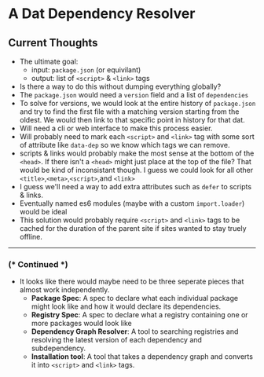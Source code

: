 # A Dat Dependency Resolver

## Current Thoughts

- The ultimate goal:
  - input: `package.json` (or equivilant)
  - output: list of `<script>` & `<link>` tags
- Is there a way to do this without dumping everything globally? 
- The `package.json` would need a `version` field and a list of `dependencies`
- To solve for versions, we would look at the entire history of `package.json` and try to find the first file with a matching version starting from the oldest. We would then link to that specific point in history for that dat. 
- Will need a cli or web interface to make this process easier.
- Will probably need to mark each `<script>` and `<link>` tag with some sort of attribute like `data-dep` so we know which tags we can remove.
- scripts & links would probably make the most sense at the bottom of the `<head>`. If there isn't a `<head>` might just place at the top of the file? That would be kind of inconsistant though. I guess we could look for all other `<title>`,`<meta>`,`<script>`,and `<link>`
- I guess we'll need a way to add extra attributes such as `defer` to scripts & links.
- Eventually named es6 modules (maybe with a custom `import.loader`) would be ideal
- This solution would probably require `<script>` and `<link>` tags to be cached for the duration of the parent site if sites wanted to stay truely offline.

---
### (* Continued *)

- It looks like there would maybe need to be three seperate pieces that almost work independently. 
  - **Package Spec**: A spec to declare what each individual package might look like and how it would declare its dependencies.
  - **Registry Spec**: A spec to declare what a registry containing one or more packages would look like
  - **Dependency Graph Resolver**: A tool to searching registries and resolving the latest version of each dependency and subdependency.
  - **Installation tool**: A tool that takes a dependency graph and converts it into `<script>` and `<link>` tags.